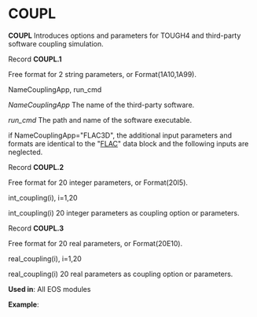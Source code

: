 # COUPL

**COUPL**           Introduces options and parameters for TOUGH4 and third-party software coupling simulation.

Record **COUPL.1**

&#x20;                   Free format for 2 string parameters, or Format(1A10,1A99).

&#x20;                   NameCouplingApp, run\_cmd

_NameCouplingApp_     The name of the third-party software.&#x20;

_run\_cmd_                        The path and name of the software executable.

if NameCouplingApp="FLAC3D", the additional input parameters and formats are identical to the "[FLAC](flac.md)" data block and the following inputs are neglected.&#x20;

Record **COUPL.2**

&#x20;                  Free format for 20 integer parameters, or Format(20I5).

&#x20;                  int\_coupling(i), i=1,20&#x20;

int\_coupling(i)     20 integer parameters as coupling option or parameters.

Record **COUPL.3**

&#x20;                  Free format for 20 real parameters, or Format(20E10).

&#x20;                  real\_coupling(i), i=1,20&#x20;

real\_coupling(i)     20 real parameters as coupling option or parameters.

&#x20;**Used in**: All EOS modules

**Example**:                &#x20;
